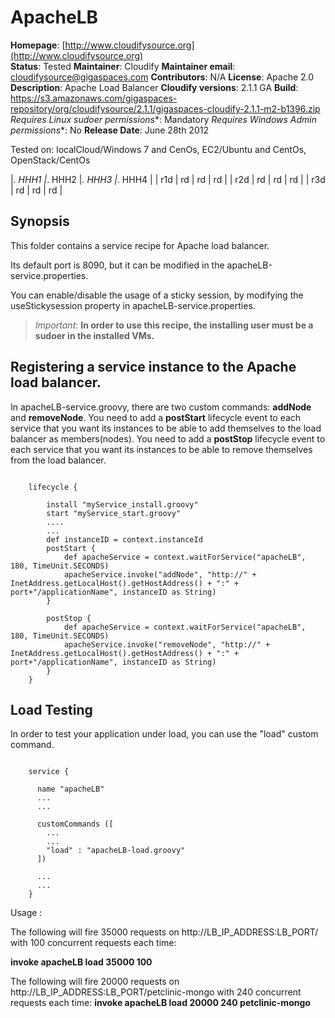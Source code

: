 # ApacheLB 

**Homepage**:     [http://www.cloudifysource.org](http://www.cloudifysource.org)  
**Status**: Tested
**Maintainer**: Cloudify
**Maintainer email**: cloudifysource@gigaspaces.com
**Contributors**: N/A
**License**: Apache 2.0
**Description**: Apache Load Balancer
**Cloudify versions**: 2.1.1 GA
**Build**: https://s3.amazonaws.com/gigaspaces-repository/org/cloudifysource/2.1.1/gigaspaces-cloudify-2.1.1-m2-b1396.zip
**Requires Linux* sudoer permissions**:	Mandatory
**Requires Windows* Admin permissions**:	No
**Release Date**: June 28th 2012

Tested on: 	localCloud/Windows 7 and CenOs, EC2/Ubuntu and CentOs, OpenStack/CentOs

|_. HHH1 |_. HHH2 |_. HHH3 |_. HHH4 |
| r1d | rd | rd | rd |
| r2d | rd | rd | rd |
| r3d | rd | rd | rd |




Synopsis
--------

This folder contains a service recipe for Apache load balancer.

Its default port is 8090, but it can be modified in the apacheLB-service.properties.

You can enable/disable the usage of a sticky session, by modifying the useStickysession property in apacheLB-service.properties.


> *Important*: <strong>In order to use this recipe, the installing user must be a sudoer in the installed VMs.</strong>


## Registering a service instance to the Apache load balancer.

In apacheLB-service.groovy, there are two custom commands: <strong>addNode</strong> and <strong>removeNode</strong>.
You need to add a <strong>postStart</strong> lifecycle event to each service that you want its instances to be able to add themselves to the load balancer as members(nodes).
You need to add a  <strong>postStop</strong> lifecycle event to each service that you want its instances to be able to remove themselves from the load balancer.

<pre><code>
	lifecycle {

		install "myService_install.groovy"
		start "myService_start.groovy"
		....
	    ...
		def instanceID = context.instanceId
		postStart {			
			def apacheService = context.waitForService("apacheLB", 180, TimeUnit.SECONDS)
			apacheService.invoke("addNode", "http://" + InetAddress.getLocalHost().getHostAddress() + ":" + port+"/applicationName", instanceID as String)
		}
		
		postStop {			
			def apacheService = context.waitForService("apacheLB", 180, TimeUnit.SECONDS)
			apacheService.invoke("removeNode", "http://" + InetAddress.getLocalHost().getHostAddress() + ":" + port+"/applicationName", instanceID as String)			
		}		
	}
</pre></code>


## Load Testing

In order to test your application under load, you can use the "load" custom command.

<pre><code>
    service {
	
	  name "apacheLB"
	  ...
	  ...
	  
	  customCommands ([
		...
		...
		"load" : "apacheLB-load.groovy"
	  ])
	  
	  ...
	  ...
	}
</pre></code>

Usage :

The following will fire 35000 requests on http://LB_IP_ADDRESS:LB_PORT/ with 100 concurrent requests each time:

   <strong>invoke apacheLB load 35000 100</strong>


The following will fire 20000 requests on http://LB_IP_ADDRESS:LB_PORT/petclinic-mongo with 240 concurrent requests each time:
   <strong>invoke apacheLB load 20000 240 petclinic-mongo</strong>




